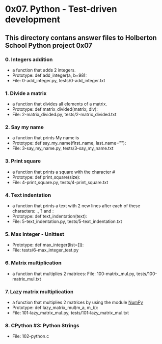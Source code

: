 # 0x07. Python - Test-driven development
## This directory contans answer files to Holberton School Python project 0x07

### 0. Integers addition
* a function that adds 2 integers.
* Prototype: def add_integer(a, b=98):
* File: 0-add_integer.py, tests/0-add_integer.txt

### 1. Divide a matrix
* a function that divides all elements of a matrix.
* Prototype: def matrix_divided(matrix, div):
* File: 2-matrix_divided.py, tests/2-matrix_divided.txt

### 2. Say my name
* a function that prints My name is <first name> <last name>
* Prototype: def say_my_name(first_name, last_name=""):
* File: 3-say_my_name.py, tests/3-say_my_name.txt

### 3. Print square
* a function that prints a square with the character #
* Prototype: def print_square(size):
* File: 4-print_square.py, tests/4-print_square.txt

### 4. Text indentation
* a function that prints a text with 2 new lines after each of these characters: ., ? and :
* Prototype: def text_indentation(text):
* File: 5-text_indentation.py, tests/5-text_indentation.txt

### 5. Max integer - Unittest
* Prototype: def max_integer(list=[]):
* File: tests/6-max_integer_test.py

### 6. Matrix multiplication
* a function that multiplies 2 matrices:
File: 100-matrix_mul.py, tests/100-matrix_mul.txt

### 7. Lazy matrix multiplication
* a function that multiplies 2 matrices by using the module [NumPy](http://www.numpy.org/)
* Prototype: def lazy_matrix_mul(m_a, m_b):
* File: 101-lazy_matrix_mul.py, tests/101-lazy_matrix_mul.txt

### 8. CPython #3: Python Strings
* File: 102-python.c